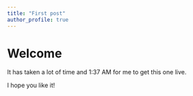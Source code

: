```yaml
---
title: "First post"
author_profile: true
---
```


# Welcome

It has taken a lot of time and 1:37 AM for me to get this one live. 

I hope you like it!
